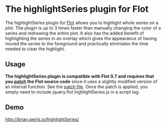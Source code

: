 # The highlightSeries plugin for Flot
The highlightSeries plugin for [Flot](https://github.com/flot/flot/) allows you to highlight whole series on a plot. 
The plugin is up to 3 times faster than manually changing the color of a series and redrawing the entire plot.
It also has the added benefit of highlighting the series in an overlay which gives the appearance of having moved the series to the foreground and practically elminiates the time needed to clear the highlight.<br />

## Usage
**The highlightSeries plugin is compatible with Flot 0.7 and requires that you [patch](http://en.wikipedia.org/wiki/Patch_%28Unix%29) the Flot source code** since it uses a slightly modified version of an internal function. See the [patch file](jquery.flot.js.diff?v=0.7). Once the patch is applied, you simply need to include jquery.flot.highlightSeries.js in a script tag.

## Demo
http://brian.peiris.io/highlightSeries/
